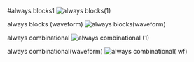 #always blocks1
![always blocks(1)](https://github.com/user-attachments/assets/352a4ef1-2726-4fc3-aff7-1fb595587bd4)

always blocks (waveform)
![always blocks(waveform)](https://github.com/user-attachments/assets/7019ef63-64bb-43d8-a26c-6f93f3e0aef7)

always combinational
![always combinational (1)](https://github.com/user-attachments/assets/f883241d-59a4-472d-b6d3-c7fe49d3f09e)

always combinational(waveform)
![always combinational( wf)](https://github.com/user-attachments/assets/1afb69a1-0559-4e72-b8a2-29e8bc4788d9)
